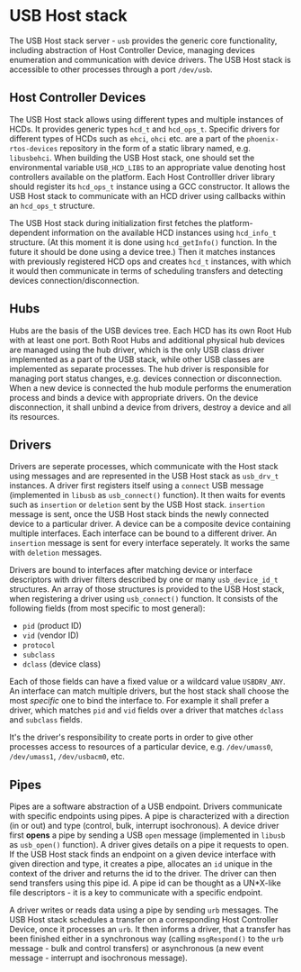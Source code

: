 # USB Host stack
The USB Host stack server - `usb` provides the generic core functionality, including abstraction of Host Controller Device, managing devices enumeration and communication with device drivers. The USB Host stack is accessible to other processes through a port `/dev/usb`.

## Host Controller Devices
The USB Host stack allows using different types and multiple instances of HCDs. It provides generic types `hcd_t` and `hcd_ops_t`. Specific drivers for different types of HCDs such as `ehci`, `ohci` etc. are a part of the `phoenix-rtos-devices` repository in the form of a static library named, e.g. `libusbehci`. When building the USB Host stack, one should set the environmental variable `USB_HCD_LIBS` to an appropriate value denoting host controllers available on the platform. Each Host Controlller driver library should register its `hcd_ops_t` instance using a GCC constructor. It allows the USB Host stack to communicate with an HCD driver using callbacks within an `hcd_ops_t` structure.

The USB Host stack during initialization first fetches the platform-dependent information on the available HCD instances using `hcd_info_t` structure. (At this moment it is done using `hcd_getInfo()` function. In the future it should be done using a device tree.) Then it matches instances with previously registered HCD ops and creates `hcd_t` instances, with which it would then communicate in terms of scheduling transfers and detecting devices connection/disconnection.

## Hubs
Hubs are the basis of the USB devices tree. Each HCD has its own Root Hub with at least one port. Both Root Hubs and additional physical hub devices are managed using the hub driver, which is the only USB class driver implemented as a part of the USB stack, while other USB classes are implemented as separate processes. The hub driver is responsible for managing port status changes, e.g. devices connection or disconnection. When a new device is connected the hub module performs the enumeration process and binds a device with appropriate drivers. On the device disconnection, it shall unbind a device from drivers, destroy a device and all its resources.

## Drivers
Drivers are seperate processes, which communicate with the Host stack using messages and are represented in the USB Host stack as `usb_drv_t` instances. A driver first registers itself using a `connect` USB message (implemented in `libusb` as `usb_connect()` function). It then waits for events such as `insertion` or `deletion` sent by the USB Host stack. `insertion` message is sent, once the USB Host stack binds the newly connected device to a particular driver. A device can be a composite device containing multiple interfaces. Each interface can be bound to a different driver. An `insertion` message is sent for every interface seperately. It works the same with `deletion` messages.

Drivers are bound to interfaces after matching device or interface descriptors with driver filters described by one or many `usb_device_id_t` structures. An array of those structures is provided to the USB Host stack, when registering a driver using `usb_connect()` function. It consists of the following fields (from most specific to most general):

- `pid` (product ID)
- `vid` (vendor ID)
- `protocol`
- `subclass`
- `dclass` (device class)

Each of those fields can have a fixed value or a wildcard value `USBDRV_ANY`. An interface can match multiple drivers, but the host stack shall choose the most *specific* one to bind the interface to. For example it shall prefer a driver, which matches `pid` and `vid` fields over a driver that matches `dclass` and `subclass` fields.

It's the driver's responsibility to create ports in order to give other processes access to resources of a particular device, e.g. `/dev/umass0`, `/dev/umass1`, `/dev/usbacm0`, etc.

## Pipes
Pipes are a software abstraction of a USB endpoint. Drivers communicate with specific endpoints using pipes. A pipe is characterized with a direction (in or out) and type (control, bulk, interrupt isochronous). A device driver first **opens** a pipe by sending a USB `open` message (implemented in `libusb` as `usb_open()` function). A driver gives details on a pipe it requests to open. If the USB Host stack finds an endpoint on a given device interface with given direction and type, it creates a pipe, allocates an `id` unique in the context of the driver and returns the id to the driver. The driver can then send transfers using this pipe id. A pipe id can be thought as a UN*X-like file descriptors - it is a key to communicate with a specific endpoint.

A driver writes or reads data using a pipe by sending `urb` messages. The USB Host stack schedules a transfer on a corresponding Host Controller Device, once it processes an `urb`. It then informs a driver, that a transfer has been finished either in a synchronous way (calling `msgRespond()` to the `urb` message - bulk and control transfers) or asynchronous (a new event message - interrupt and isochronous message).
